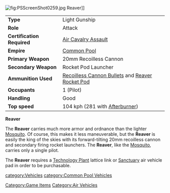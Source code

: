 ![](PSScreenShot0259.jpg "fig:PSScreenShot0259.jpg") Reaver\]\]

|                            |                                                                                                                         |
|----------------------------|-------------------------------------------------------------------------------------------------------------------------|
| **Type**                   | Light Gunship                                                                                                           |
| **Role**                   | Attack                                                                                                                  |
| **Certification Required** | [Air Cavalry Assault](Air_Cavalry_Assault "wikilink")                                                                   |
| **Empire**                 | [Common Pool](Common_Pool "wikilink")                                                                                   |
| **Primary Weapon**         | 20mm Recoilless Cannon                                                                                                  |
| **Secondary Weapon**       | Rocket Pod Launcher                                                                                                     |
| **Ammunition Used**        | [Recoilless Cannon Bullets](Recoilless_Cannon_Bullets "wikilink") and [Reaver Rocket Pod](Reaver_Rocket_Pod "wikilink") |
| **Occupants**              | 1 (Pilot)                                                                                                               |
| **Handling**               | Good                                                                                                                    |
| **Top speed**              | 104 kph (281 with [Afterburner](Afterburner "wikilink"))                                                                |

**Reaver**

The **Reaver** carries much more armor and ordnance than the lighter
[Mosquito](Mosquito "wikilink"). Of course, this makes it less
maneuverable, but the **Reaver** is easily the king of the skies with
its forward-tilting 20mm recoilless cannon and secondary firing rocket
launchers. The **Reaver**, like the [Mosquito](Mosquito "wikilink"),
carries only a single pilot.

The **Reaver** requires a [Technology
Plant](Technology_Plant "wikilink") lattice link or
[Sanctuary](Sanctuary "wikilink") air vehicle pad in order to be
purchasable.

[category:Vehicles](category:Vehicles "wikilink") [category:Common Pool
Vehicles](category:Common_Pool_Vehicles "wikilink")

[Category:Game Items](Category:Game_Items "wikilink") [Category:Air
Vehicles](Category:Air_Vehicles "wikilink")